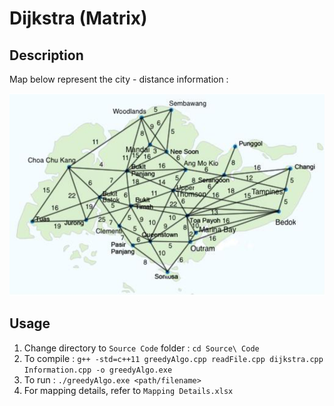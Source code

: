 # Dijkstra (Matrix)

## Description
Map below represent the city - distance information :

![Map](./Map.png)

## Usage
1. Change directory to `Source Code` folder : `cd Source\ Code`
2. To compile : `g++ -std=c++11 greedyAlgo.cpp readFile.cpp dijkstra.cpp Information.cpp -o greedyAlgo.exe`
3. To run : `./greedyAlgo.exe <path/filename>`
4. For mapping details, refer to `Mapping Details.xlsx`